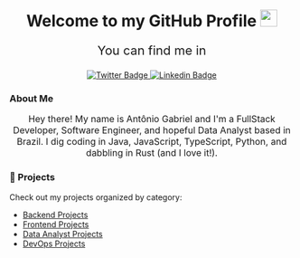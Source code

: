 <div align="center">
<img src="https://komarev.com/ghpvc/?username=maccuci&style=flat-square&color=blue" alt=""/>
<h1>
  Welcome to my GitHub Profile
  <img src="https://media.giphy.com/media/hvRJCLFzcasrR4ia7z/giphy.gif" width="30px"/>
</h1>
<div id="badges">
  <p style="font-size: 22px;">You can find me in </p>
  <a href="https://twitter.com/maccuci">
    <img src="https://img.shields.io/badge/Twitter-blue?style=for-the-badge&logo=twitter&logoColor=white" alt="Twitter Badge"/>
  </a>
  <a href="https://www.linkedin.com/in/maccuci/">
    <img src="https://img.shields.io/badge/LinkedIn-0077B5?style=for-the-badge&logo=linkedin&logoColor=white" alt="Linkedin Badge"/>
  </a>
</div>
</div>

### About Me
<div align="center">
  <p style="font-size: 16px;">Hey there! My name is Antônio Gabriel and I'm a FullStack Developer, Software Engineer, and hopeful Data Analyst based in Brazil. I dig coding in Java, JavaScript, TypeScript, Python, and dabbling in Rust (and I love it!).</p>
</div>

 ### 🚀 Projects
Check out my projects organized by category:
<div>
  
- [Backend Projects](./BACKEND.md)
- [Frontend Projects](./FRONTEND.md)
- [Data Analyst Projects](./DATA_ANALYST.md)
- [DevOps Projects](./DEVOPS.md)
</div>
